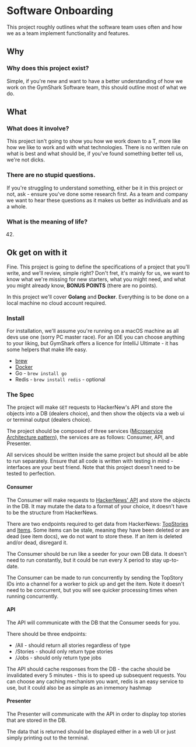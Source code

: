 # Software Onboarding

This project roughly outlines what the software team uses often and how we as a team implement functionality and features.

## Why
 
### Why does this project exist? 

Simple, if you're new and want to have a better understanding of how we work on the
GymShark Software team, this should outline most of what we do.

## What

### What does it involve?

This project isn't going to show you how we work down to a T, more like how we like to work and with what technologies.
There is no written rule on what is best and what should  be, if you've found something better tell us, we're not
dicks.

### There are no stupid questions.

If you're struggling to understand something, either be it in this project or not, ask - ensure you've done some research
first. As a team and company we want to hear these questions as it makes us better as individuals and as a
whole.

### What is the meaning of life?
42.

## Ok get on with it

Fine. This project is going to define the specifications of a project that you'll write, and we'll review, simple right?
Don't fret, it's mainly for us, we want to know what we're missing for new starters, what you might need, and what you might
already know, **BONUS POINTS** (there are no points).

In this project we'll cover **Golang** and **Docker**. Everything is to be done on a local machine no cloud account
required.

### Install

For installation, we'll assume you're running on a macOS machine as all devs use one (sorry PC master race). For an IDE
you  can choose anything to your liking, but GymShark offers a licence for IntelliJ Ultimate - it has some helpers that
make life easy.

* [brew](https://brew.sh/)
* [Docker](https://www.docker.com/products/docker-desktop)
* Go - `brew install go`
* Redis - `brew install redis` - optional

### The Spec
The project will make `GET` requests to HackerNew's API and store the objects into a DB (dealers choice), and then show
the objects via a web ui or terminal output (dealers choice).

The project should be composed of three services ([Microservice Architecture
pattern](https://microservices.io/patterns/microservices.html)), the services are as follows: Consumer, API, and Presenter.

All services should be written inside the same project but should all be able to run separately. Ensure that all code is
written with testing in mind - interfaces are your best friend. Note that this project doesn't need to be tested to
perfection.

#### Consumer
The Consumer will make requests to [HackerNews' API](https://github.com/HackerNews/API) and store the
objects in the DB. It may mutate the data to a format of your choice, it doesn't have to be the structure from
HackerNews.

There are two endpoints required to get data from HackerNews: 
[TopStories](https://github.com/HackerNews/API#new-top-and-best-stories) and 
[Items](https://github.com/HackerNews/API#items). Some items can be stale, meaning they have been deleted or are dead
(see item docs), we do not want to store these. If an item is deleted and/or dead, disregard it.

The Consumer should be run like a seeder for your own DB data. It doesn't need to run constantly, but it could be run
every X period to stay up-to-date.

The Consumer can be made to run concurrently by sending the TopStory IDs into a channel for a worker to pick up and get
the item. Note it doesn't need to be concurrent, but you will see quicker processing times when running concurrently.

#### API
The API will communicate with the DB that the Consumer seeds for you. 

There should be three endpoints:
* /All - should return all stories regardless of type
* /Stories - should only return type stories
* /Jobs - should only return type jobs

The API should cache responses from the DB - the cache should be invalidated every 5 minutes - this is to speed up
subsequent requests. You can choose any caching mechanism you want, redis is an easy service to use, but it could also
be as simple as an inmemory hashmap

#### Presenter
The Presenter will communicate with the API in order to display top stories that are stored in the DB. 

The data that is returned should be displayed either in a web UI or just simply printing out to the terminal.